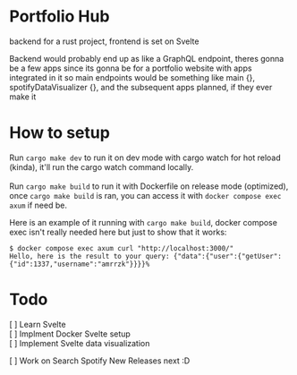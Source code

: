 # Portfolio Hub
backend for a rust project, frontend is set on Svelte

Backend would probably end up as like a GraphQL endpoint, theres gonna be a few apps since its gonna be for a portfolio website with apps integrated in it so main endpoints would be something like main {}, spotifyDataVisualizer {}, and the subsequent apps planned, if they ever make it


# How to setup
Run `cargo make dev` to run it on dev mode with cargo watch for hot reload (kinda), it'll run the cargo watch command locally.
</br></br>
Run `cargo make build` to run it with Dockerfile on release mode (optimized), once `cargo make build` is ran, you can access it with `docker compose exec axum` if need be.

Here is an example of it running with `cargo make build`, docker compose exec isn't really needed here but just to show that it works:
```
$ docker compose exec axum curl "http://localhost:3000/"                      
Hello, here is the result to your query: {"data":{"user":{"getUser":{"id":1337,"username":"amrrzk"}}}}% 
```

# Todo
[ ] Learn Svelte
</br>
[ ] Implment Docker Svelte setup
</br>
[ ] Implement Svelte data visualization
</br>

[ ] Work on Search Spotify New Releases next :D
